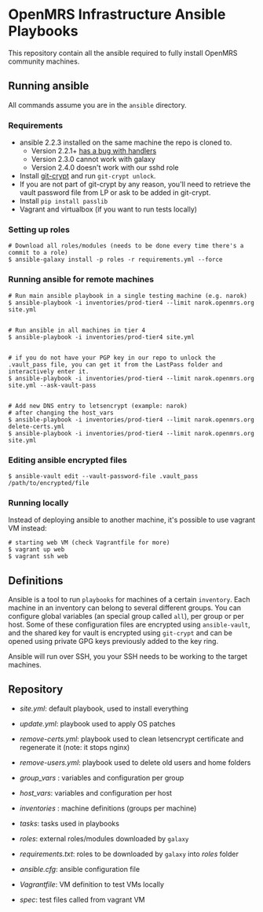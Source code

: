 OpenMRS Infrastructure Ansible Playbooks
======================
This repository contain all the ansible required to fully install OpenMRS community machines.


## Running ansible
All commands assume you are in the `ansible` directory.

### Requirements
* ansible 2.2.3 installed on the same machine the repo is cloned to.
  * Version 2.2.1+ [has a bug with handlers](https://github.com/ansible/ansible/issues/20603)
  * Version 2.3.0 cannot work with galaxy
  * Version 2.4.0 doesn't work with our sshd role
* Install [git-crypt](https://www.agwa.name/projects/git-crypt/) and run `git-crypt unlock`.
* If you are not part of git-crypt by any reason, you'll need to retrieve the vault password file from LP or ask to be added in git-crypt.
* Install `pip install passlib`
* Vagrant and virtualbox (if you want to run tests locally)

### Setting up roles
```
# Download all roles/modules (needs to be done every time there's a commit to a role)
$ ansible-galaxy install -p roles -r requirements.yml --force
```


### Running ansible for remote machines

```
# Run main ansible playbook in a single testing machine (e.g. narok)
$ ansible-playbook -i inventories/prod-tier4 --limit narok.openmrs.org site.yml


# Run ansible in all machines in tier 4
$ ansible-playbook -i inventories/prod-tier4 site.yml


# if you do not have your PGP key in our repo to unlock the .vault_pass file, you can get it from the LastPass folder and interactively enter it.
$ ansible-playbook -i inventories/prod-tier4 --limit narok.openmrs.org site.yml --ask-vault-pass


# Add new DNS entry to letsencrypt (example: narok)
# after changing the host_vars
$ ansible-playbook -i inventories/prod-tier4 --limit narok.openmrs.org delete-certs.yml
$ ansible-playbook -i inventories/prod-tier4 --limit narok.openmrs.org site.yml
```

### Editing ansible encrypted files

```
$ ansible-vault edit --vault-password-file .vault_pass /path/to/encrypted/file
```

### Running locally

Instead of deploying ansible to another machine, it's possible to use vagrant VM instead:
```
# starting web VM (check Vagrantfile for more)
$ vagrant up web
$ vagrant ssh web
```


## Definitions

Ansible is a tool to run `playbooks` for machines of a certain `inventory`. Each machine
in an inventory can belong to several different groups. You can configure global variables
(an special group called `all`), per group or per host. Some of these configuration files
are encrypted using `ansible-vault`, and the shared key for vault is encrypted using `git-crypt`
and can be opened using private GPG keys previously added to the key ring.

Ansible will run over SSH, you your SSH needs to be working to the target machines.

## Repository

  - _site.yml_: default playbook, used to install everything
  - _update.yml_: playbook used to apply OS patches
  - _remove-certs.yml_: playbook used to clean letsencrypt certificate and regenerate it (note: it stops nginx)
  - _remove-users.yml_: playbook used to delete old users and home folders


  - _group_vars_ : variables and configuration per group
  - _host_vars_: variables and configuration per host
  - _inventories_ : machine definitions (groups per machine)
  - _tasks_: tasks used in playbooks
  - _roles_: external roles/modules downloaded by `galaxy`
  - _requirements.txt_: roles to be downloaded by `galaxy` into _roles_ folder
  - _ansible.cfg_: ansible configuration file
  - _Vagrantfile_: VM definition to test VMs locally
  - _spec_: test files called from vagrant VM
